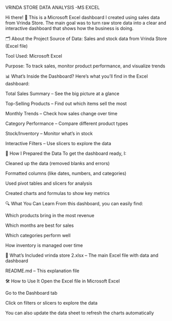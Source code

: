 VRINDA STORE DATA ANALYSIS -MS EXCEL

Hi there! 👋
This is a Microsoft Excel dashboard I created using sales data from Vrinda Store. The main goal was to turn raw store data into a clear and interactive dashboard that shows how the business is doing.


🗂️ About the Project
Source of Data: Sales and stock data from Vrinda Store (Excel file)

Tool Used: Microsoft Excel

Purpose: To track sales, monitor product performance, and visualize trends



📊 What’s Inside the Dashboard?
Here’s what you’ll find in the Excel dashboard:

Total Sales Summary – See the big picture at a glance

Top-Selling Products – Find out which items sell the most

Monthly Trends – Check how sales change over time

Category Performance – Compare different product types

Stock/Inventory – Monitor what’s in stock

Interactive Filters – Use slicers to explore the data



🧹 How I Prepared the Data
To get the dashboard ready, I:

Cleaned up the data (removed blanks and errors)

Formatted columns (like dates, numbers, and categories)

Used pivot tables and slicers for analysis

Created charts and formulas to show key metrics



🔍 What You Can Learn
From this dashboard, you can easily find:

Which products bring in the most revenue

Which months are best for sales

Which categories perform well

How inventory is managed over time



📁 What’s Included
vrinda store 2.xlsx – The main Excel file with data and dashboard

README.md – This explanation file



🛠 How to Use It
Open the Excel file in Microsoft Excel

Go to the Dashboard tab

Click on filters or slicers to explore the data

You can also update the data sheet to refresh the charts automatically

